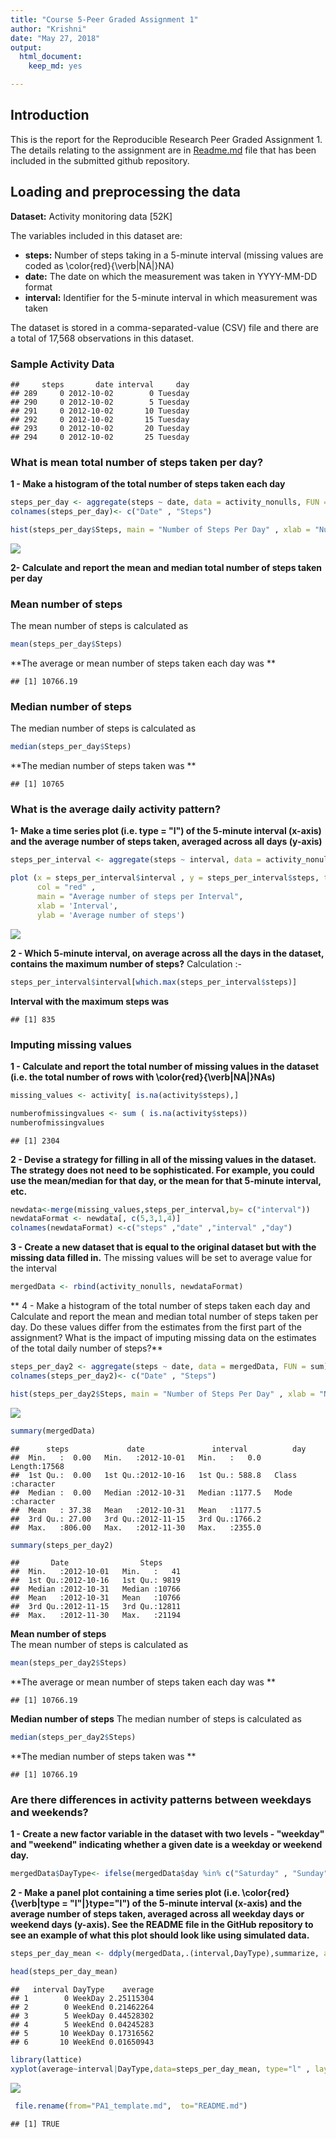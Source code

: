 ```yaml
---
title: "Course 5-Peer Graded Assignment 1"
author: "Krishni"
date: "May 27, 2018"
output: 
  html_document: 
    keep_md: yes

---
```




## Introduction

This is the report for the Reproducible Research Peer Graded Assignment 1. The details relating to the assignment are in [Readme.md](https://github.com/KrishniM/Course5-PeerGradedAssignment1/blob/master/README.md) file that has been included in the submitted github repository.

## Loading and preprocessing the data

**Dataset:** Activity monitoring data [52K]  

The variables included in this dataset are:
- **steps:** Number of steps taking in a 5-minute interval (missing values are coded as \color{red}{\verb|NA|}NA)
- **date:** The date on which the measurement was taken in YYYY-MM-DD format
- **interval:** Identifier for the 5-minute interval in which measurement was taken

The dataset is stored in a comma-separated-value (CSV) file and there are a total of 17,568 observations in this dataset.


### Sample Activity Data

```
##     steps       date interval     day
## 289     0 2012-10-02        0 Tuesday
## 290     0 2012-10-02        5 Tuesday
## 291     0 2012-10-02       10 Tuesday
## 292     0 2012-10-02       15 Tuesday
## 293     0 2012-10-02       20 Tuesday
## 294     0 2012-10-02       25 Tuesday
```


### What is mean total number of steps taken per day?

**1 - Make a histogram of the total number of steps taken each day**

```r
steps_per_day <- aggregate(steps ~ date, data = activity_nonulls, FUN = sum)
colnames(steps_per_day)<- c("Date" , "Steps")

hist(steps_per_day$Steps, main = "Number of Steps Per Day" , xlab = "Number of Steps", ylab = "Frequency" , col = "blue" ,breaks = 5)
```

![](PA1_template_files/figure-html/Figure_1-1.png)<!-- -->

**2- Calculate and report the mean and median total number of steps taken per day**

### Mean number of steps  
The mean number of steps is calculated as 

```r
mean(steps_per_day$Steps)
```

**The average or mean number of steps taken each day was **

```
## [1] 10766.19
```

### Median number of steps
The median number of steps is calculated as 

```r
median(steps_per_day$Steps)
```

**The median number of steps taken was ** 

```
## [1] 10765
```


### What is the average daily activity pattern?

**1- Make a time series plot (i.e. type = "l") of the 5-minute interval (x-axis) and the average number of steps taken, averaged across all days (y-axis)**

```r
steps_per_interval <- aggregate(steps ~ interval, data = activity_nonulls, FUN = mean , na.rm = TRUE)

plot (x = steps_per_interval$interval , y = steps_per_interval$steps, type = "l" , 
      col = "red" ,
      main = "Average number of steps per Interval",
      xlab = 'Interval',
      ylab = 'Average number of steps')
```

![](PA1_template_files/figure-html/Figure_2-1.png)<!-- -->

**2 - Which 5-minute interval, on average across all the days in the dataset, contains the maximum number of steps?**
Calculation :- 

```r
steps_per_interval$interval[which.max(steps_per_interval$steps)]
```

**Interval with the maximum steps was**

```
## [1] 835
```


### Imputing missing values

**1 - Calculate and report the total number of missing values in the dataset (i.e. the total number of rows with \color{red}{\verb|NA|}NAs)**

```r
missing_values <- activity[ is.na(activity$steps),]

numberofmissingvalues <- sum ( is.na(activity$steps))
numberofmissingvalues
```

```
## [1] 2304
```

**2 - Devise a strategy for filling in all of the missing values in the dataset. The strategy does not need to be sophisticated. For example, you could use the mean/median for that day, or the mean for that 5-minute interval, etc.**

```r
newdata<-merge(missing_values,steps_per_interval,by= c("interval"))
newdataFormat <- newdata[, c(5,3,1,4)]
colnames(newdataFormat) <-c("steps" ,"date" ,"interval" ,"day")
```

**3 - Create a new dataset that is equal to the original dataset but with the missing data filled in.**
The missing values will be set to average value for the interval

```r
mergedData <- rbind(activity_nonulls, newdataFormat)
```

** 4 - Make a histogram of the total number of steps taken each day and Calculate and report the mean and median total number of steps taken per day. Do these values differ from the estimates from the first part of the assignment? What is the impact of imputing missing data on the estimates of the total daily number of steps?**

```r
steps_per_day2 <- aggregate(steps ~ date, data = mergedData, FUN = sum)
colnames(steps_per_day2)<- c("Date" , "Steps")

hist(steps_per_day2$Steps, main = "Number of Steps Per Day" , xlab = "Number of Steps", ylab = "Frequency" , col = "blue" ,breaks = 5)
```

![](PA1_template_files/figure-html/Figure_3-1.png)<!-- -->

```r
summary(mergedData)
```

```
##      steps             date               interval          day           
##  Min.   :  0.00   Min.   :2012-10-01   Min.   :   0.0   Length:17568      
##  1st Qu.:  0.00   1st Qu.:2012-10-16   1st Qu.: 588.8   Class :character  
##  Median :  0.00   Median :2012-10-31   Median :1177.5   Mode  :character  
##  Mean   : 37.38   Mean   :2012-10-31   Mean   :1177.5                     
##  3rd Qu.: 27.00   3rd Qu.:2012-11-15   3rd Qu.:1766.2                     
##  Max.   :806.00   Max.   :2012-11-30   Max.   :2355.0
```

```r
summary(steps_per_day2)
```

```
##       Date                Steps      
##  Min.   :2012-10-01   Min.   :   41  
##  1st Qu.:2012-10-16   1st Qu.: 9819  
##  Median :2012-10-31   Median :10766  
##  Mean   :2012-10-31   Mean   :10766  
##  3rd Qu.:2012-11-15   3rd Qu.:12811  
##  Max.   :2012-11-30   Max.   :21194
```

**Mean number of steps**  
The mean number of steps is calculated as 

```r
mean(steps_per_day2$Steps)
```

**The average or mean number of steps taken each day was **

```
## [1] 10766.19
```

**Median number of steps**
The median number of steps is calculated as 

```r
median(steps_per_day2$Steps)
```

**The median number of steps taken was ** 

```
## [1] 10766.19
```


### Are there differences in activity patterns between weekdays and weekends?

**1 - Create a new factor variable in the dataset with two levels - "weekday" and "weekend" indicating whether a given date is a weekday or weekend day.**

```r
mergedData$DayType<- ifelse(mergedData$day %in% c("Saturday" , "Sunday"), "WeekEnd" , "WeekDay")
```


**2 - Make a panel plot containing a time series plot (i.e. \color{red}{\verb|type = "l"|}type="l") of the 5-minute interval (x-axis) and the average number of steps taken, averaged across all weekday days or weekend days (y-axis). See the README file in the GitHub repository to see an example of what this plot should look like using simulated data.**

```r
steps_per_day_mean <- ddply(mergedData,.(interval,DayType),summarize, average = mean(steps))

head(steps_per_day_mean)
```

```
##   interval DayType    average
## 1        0 WeekDay 2.25115304
## 2        0 WeekEnd 0.21462264
## 3        5 WeekDay 0.44528302
## 4        5 WeekEnd 0.04245283
## 5       10 WeekDay 0.17316562
## 6       10 WeekEnd 0.01650943
```

```r
library(lattice)
xyplot(average~interval|DayType,data=steps_per_day_mean, type="l" , layout=c(1,2), ylab="Number of steps", xlab="Interval")
```

![](PA1_template_files/figure-html/Figure_4-1.png)<!-- -->



```r
 file.rename(from="PA1_template.md",  to="README.md")
```

```
## [1] TRUE
```


